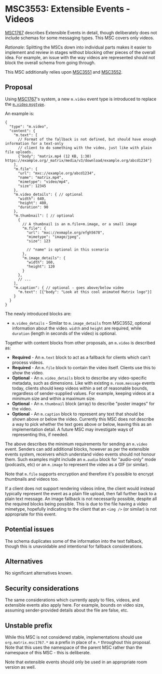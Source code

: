 # MSC3553: Extensible Events - Videos

[MSC1767](https://github.com/matrix-org/matrix-doc/pull/1767) describes Extensible Events in detail,
though deliberately does not include schemas for some messaging types. This MSC covers only videos.

*Rationale*: Splitting the MSCs down into individual parts makes it easier to implement and review in
stages without blocking other pieces of the overall idea. For example, an issue with the way videos
are represented should not block the overall schema from going through.

This MSC additionally relies upon [MSC3551](https://github.com/matrix-org/matrix-doc/pull/3551) and
[MSC3552](https://github.com/matrix-org/matrix-doc/pull/3552).

## Proposal

Using [MSC1767](https://github.com/matrix-org/matrix-doc/pull/1767)'s system, a new `m.video` event
type is introduced to replace the [`m.video` `msgtype`](https://spec.matrix.org/v1.1/client-server-api/#mvideo).

An example is:

```json5
{
  "type": "m.video",
  "content": {
    "m.text": [
      // Format of the fallback is not defined, but should have enough information for a text-only
      // client to do something with the video, just like with plain file uploads.
      {"body": "matrix.mp4 (12 KB, 1:30) https://example.org/_matrix/media/v3/download/example.org/abcd1234"}
    ],
    "m.file": {
      "url": "mxc://example.org/abcd1234",
      "name": "matrix.mp4",
      "mimetype": "video/mp4",
      "size": 12345
    },
    "m.video_details": { // optional
      "width": 640,
      "height": 480,
      "duration": 90
    },
    "m.thumbnail": [ // optional
      {
        // A thumbnail is an m.file+m.image, or a small image
        "m.file": {
          "url": "mxc://exmaple.org/efgh5678",
          "mimetype": "image/jpeg",
          "size": 123

          // "name" is optional in this scenario
        },
        "m.image_details": {
          "width": 160,
          "height": 120
        }
      },
      // ...
    ],
    "m.caption": { // optional - goes above/below video
      "m.text": [{"body": "Look at this cool animated Matrix logo"}]
    }
  }
}
```

The newly introduced blocks are:

* `m.video_details` - Similar to `m.image_details` from MSC3552, optional information about the video.
  `width` and `height` are required, while `duration` (length in seconds of the video) is optional.

Together with content blocks from other proposals, an `m.video` is described as:

* **Required** - An `m.text` block to act as a fallback for clients which can't process videos.
* **Required** - An `m.file` block to contain the video itself. Clients use this to show the video.
* **Optional** - An `m.video_details` block to describe any video-specific metadata, such as dimensions.
  Like with existing `m.room.message` events today, clients should keep videos within a set of
  reasonable bounds, regardless of sender-supplied values. For example, keeping videos at a minimum
  size and within a maximum size.
* **Optional** - An `m.thumbnail` block (array) to describe "poster images" for the video.
* **Optional** - An `m.caption` block to represent any text that should be shown above or below the
  video. Currently this MSC does not describe a way to pick whether the text goes above or below,
  leaving this as an implementation detail. A future MSC may investigate ways of representing this,
  if needed.

The above describes the minimum requirements for sending an `m.video` event. Senders can add additional
blocks, however as per the extensible events system, receivers which understand video events should not
honour them. Such examples might include an `m.audio` block for "audio-only" mode (podcasts, etc) or
an `m.image` to represent the video as a GIF (or similar).

Note that `m.file` supports encryption and therefore it's possible to encrypt thumbnails and videos
too.

If a client does not support rendering videos inline, the client would instead typically represent
the event as a plain file upload, then fall further back to a plain text message. An image fallback
is not necessarily possible, despite all the required blocks being possible. This is due to the file
having a video mimetype, hopefully indicating to the client that an `<img />` (or similar) is not
appropriate for this event.

## Potential issues

The schema duplicates some of the information into the text fallback, though this is unavoidable
and intentional for fallback considerations.

## Alternatives

No significant alternatives known.

## Security considerations

The same considerations which currently apply to files, videos, and extensible events also
apply here. For example, bounds on video size, assuming sender-provided details about the file are
false, etc.

## Unstable prefix

While this MSC is not considered stable, implementations should use `org.matrix.msc1767.*` as a prefix in
place of `m.*` throughout this proposal. Note that this uses the namespace of the parent MSC rather than
the namespace of this MSC - this is deliberate.

Note that extensible events should only be used in an appropriate room version as well.
